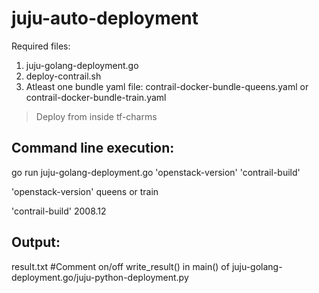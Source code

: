 # juju-auto-deployment
Required files:
1. juju-golang-deployment.go
2. deploy-contrail.sh
3. Atleast one bundle yaml file: contrail-docker-bundle-queens.yaml or contrail-docker-bundle-train.yaml 

> Deploy from inside tf-charms

Command line execution:
-----------------------
go run juju-golang-deployment.go 'openstack-version' 'contrail-build'


'openstack-version'
 queens
 or
 train

'contrail-build'
 2008.12 
 
 Output:
 -------
 result.txt
 #Comment on/off write_result() in main() of juju-golang-deployment.go/juju-python-deployment.py

